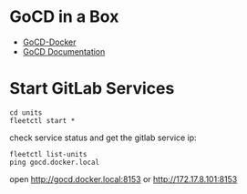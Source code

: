 GoCD in a Box
=================================

* [GoCD-Docker](https://github.com/gocd/gocd-docker)
* [GoCD Documentation](https://www.go.cd/documentation/user/current/)


Start GitLab Services
======================
    cd units
    fleetctl start *

check service status and get the gitlab service ip:

    fleetctl list-units
    ping gocd.docker.local

open http://gocd.docker.local:8153 or http://172.17.8.101:8153
